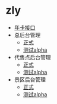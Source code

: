 # zly
* [年卡接口](card.md)
* 总后台管理
  * [正式](http://drive.zlvyun.com/manage) 
  * [测试alpha](http://drive.alpha.zlvyun.com/manage) 
* 代售点后台管理
  * [正式](http://drive.zlvyun.com/card/manage) 
  * [测试alpha](http://drive.alpha.zlvyun.com/card/manage) 
* 景区后台管理
  * [正式](http://drive.zlvyun.com/card/scenic) 
  * [测试alpha](http://drive.alpha.zlvyun.com/card/scenic)

